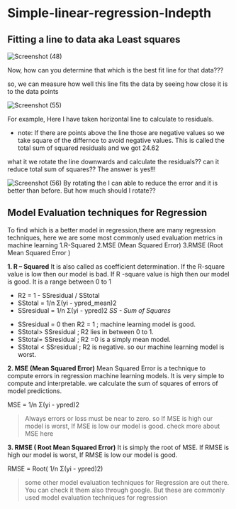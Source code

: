 # Simple-linear-regression-Indepth

## Fitting a line to data aka Least squares

![Screenshot (48)](https://user-images.githubusercontent.com/58145503/96085261-2f0f6a00-0ede-11eb-8dc4-236d7d94eff6.png)

Now, how can you determine that which is the best fit line for that data???

so, we can measure how well this line fits the data by seeing how close it is to the data points 

![Screenshot (55)](https://user-images.githubusercontent.com/58145503/96086836-86163e80-0ee0-11eb-86b7-f44e60df3b6e.png)

For example, Here I have taken horizontal line to calculate to residuals. 
* note: If there are points above the line those are negative values so we take square of the differnce to avoid negative values. This is called the total sum of squared residuals and we got 24.62

what it we rotate the line downwards and calculate the residuals?? can it reduce total sum of squares?? The answer is yes!!!

![Screenshot (56)](https://user-images.githubusercontent.com/58145503/96087401-6a5f6800-0ee1-11eb-80f8-30b2d5c5fac2.png)
By rotating the I can able to reduce the error and it is better than before. But how much should I rotate??


## Model Evaluation techniques for Regression
To find which is a better model in regression,there are many regression techniques, here we are some most commonly used evaluation metrics in machine learning
1.R-Squared
2.MSE (Mean Squared Error)
3.RMSE (Root Mean Squared Error )

**1. R – Squared**
It is also called as coefficient determination. If the R-square value is low then our model is bad. If R -square value is high then our model is good. It is a range between 0 to 1

* R2  = 1 - SSresidual / SStotal 
* SStotal = 1/n Σ(yi - ypred_mean)2 
* SSresidual =  1/n Σ(yi - ypred)2         *SS - Sum of Squares*

- SSresidual = 0 then R2 = 1 ; machine learning model is good.
- SStotal> SSresidual ; R2 lies in between 0 to 1.
- SStotal= SSresidual ; R2 =0 is a simply mean model.
- SStotal < SSresidual ; R2 is negative. so our machine learning model is worst.

**2. MSE (Mean Squared Error)**
Mean Squared Error is a technique to compute errors in regression machine learning models. It is very simple to compute and interpretable. we calculate the sum of squares of errors of model predictions.

MSE =  1/n Σ(yi - ypred)2 
> Always errors or loss must be near to zero. so If MSE is high our model is worst, If MSE is low our model is good. check more about MSE here

**3. RMSE ( Root Mean Squared Error)**
It is simply the root of MSE. If RMSE is high our model is worst, If RMSE is low our model is good.

RMSE =  Root( 1/n Σ(yi - ypred)2)

> some other model evaluation techniques for Regression are out there. You can check it them also through google. But these are commonly used model evaluation techniques for regression
